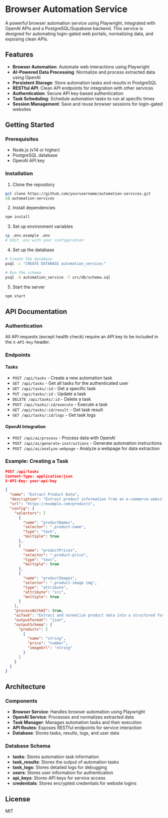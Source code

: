 # Browser Automation Service

A powerful browser automation service using Playwright, integrated with OpenAI APIs and a PostgreSQL/Supabase backend. This service is designed for automating login-gated web portals, normalizing data, and exposing clean APIs.

## Features

- **Browser Automation**: Automate web interactions using Playwright
- **AI-Powered Data Processing**: Normalize and process extracted data using OpenAI
- **Persistent Storage**: Store automation tasks and results in PostgreSQL
- **RESTful API**: Clean API endpoints for integration with other services
- **Authentication**: Secure API key-based authentication
- **Task Scheduling**: Schedule automation tasks to run at specific times
- **Session Management**: Save and reuse browser sessions for login-gated websites

## Getting Started

### Prerequisites

- Node.js (v14 or higher)
- PostgreSQL database
- OpenAI API key

### Installation

1. Clone the repository

```bash
git clone https://github.com/yourusername/automation-services.git
cd automation-services
```

2. Install dependencies

```bash
npm install
```

3. Set up environment variables

```bash
cp .env.example .env
# Edit .env with your configuration
```

4. Set up the database

```bash
# Create the database
psql -c "CREATE DATABASE automation_service;"

# Run the schema
psql -d automation_service -f src/db/schema.sql
```

5. Start the server

```bash
npm start
```

## API Documentation

### Authentication

All API requests (except health check) require an API key to be included in the `X-API-Key` header.

### Endpoints

#### Tasks

- `POST /api/tasks` - Create a new automation task
- `GET /api/tasks` - Get all tasks for the authenticated user
- `GET /api/tasks/:id` - Get a specific task
- `PUT /api/tasks/:id` - Update a task
- `DELETE /api/tasks/:id` - Delete a task
- `POST /api/tasks/:id/execute` - Execute a task
- `GET /api/tasks/:id/result` - Get task result
- `GET /api/tasks/:id/logs` - Get task logs

#### OpenAI Integration

- `POST /api/ai/process` - Process data with OpenAI
- `POST /api/ai/generate-instructions` - Generate automation instructions
- `POST /api/ai/analyze-webpage` - Analyze a webpage for data extraction

### Example: Creating a Task

```json
POST /api/tasks
Content-Type: application/json
X-API-Key: your-api-key

{
  "name": "Extract Product Data",
  "description": "Extract product information from an e-commerce website",
  "url": "https://example.com/products",
  "config": {
    "selectors": [
      {
        "name": "productNames",
        "selector": ".product-name",
        "type": "text",
        "multiple": true
      },
      {
        "name": "productPrices",
        "selector": ".product-price",
        "type": "text",
        "multiple": true
      },
      {
        "name": "productImages",
        "selector": ".product-image img",
        "type": "attribute",
        "attribute": "src",
        "multiple": true
      }
    ],
    "processWithAI": true,
    "aiTask": "Extract and normalize product data into a structured format",
    "outputFormat": "json",
    "outputSchema": {
      "products": [
        {
          "name": "string",
          "price": "number",
          "imageUrl": "string"
        }
      ]
    }
  }
}
```

## Architecture

### Components

- **Browser Service**: Handles browser automation using Playwright
- **OpenAI Service**: Processes and normalizes extracted data
- **Task Manager**: Manages automation tasks and their execution
- **API Routes**: Exposes RESTful endpoints for service interaction
- **Database**: Stores tasks, results, logs, and user data

### Database Schema

- **tasks**: Stores automation task information
- **task_results**: Stores the output of automation tasks
- **task_logs**: Stores detailed logs for debugging
- **users**: Stores user information for authentication
- **api_keys**: Stores API keys for service access
- **credentials**: Stores encrypted credentials for website logins

## License

MIT